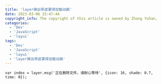 ```yaml
---
title: 'layer弹出带遮罩得加载动画'
date: 2023-03-06 15:47:44
copyright_info: The copyright of this article is owned by Zhang Yuhan, and it follows the CC BY-NC-SA 4.0 agreement. For reprinting, please attach the original source link and this statement
categories: 
  - 'Dev'
  - 'JavaScript'
  - 'layui'
tags: 
  - 'Dev'
  - 'JavaScript'
  - 'layui'
  - 'layer弹出带遮罩得加载动画'
---
```

`var index = layer.msg('正在删除文件，请耐心等待', {icon: 16, shade: 0.7, time: 0});`
